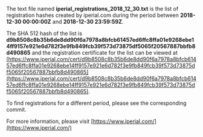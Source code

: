The text file named **iperial_registrations_2018_12_30.txt** is the list of registration hashes created by iperial.com during the period between **2018-12-30 00:00:00Z** and **2018-12-30 23:59:59Z**.

The SHA 512 hash of the list is **d9b8508c8b35b6de8dd90f6a7978a8bfcb61457ed6ffc8ffa01e9268ebe14ff9157e921e6d782f3e9fb849fcb39f573d73875df5065f20567887bbfb8d490865** and the registration certificate for the list can be viewed at [https://www.iperial.com/cert/d9b8508c8b35b6de8dd90f6a7978a8bfcb61457ed6ffc8ffa01e9268ebe14ff9157e921e6d782f3e9fb849fcb39f573d73875df5065f20567887bbfb8d490865](https://www.iperial.com/cert/d9b8508c8b35b6de8dd90f6a7978a8bfcb61457ed6ffc8ffa01e9268ebe14ff9157e921e6d782f3e9fb849fcb39f573d73875df5065f20567887bbfb8d490865).

To find registrations for a different period, please see the corresponding commit.

For more information, please visit [https://www.iperial.com/](https://www.iperial.com/)
